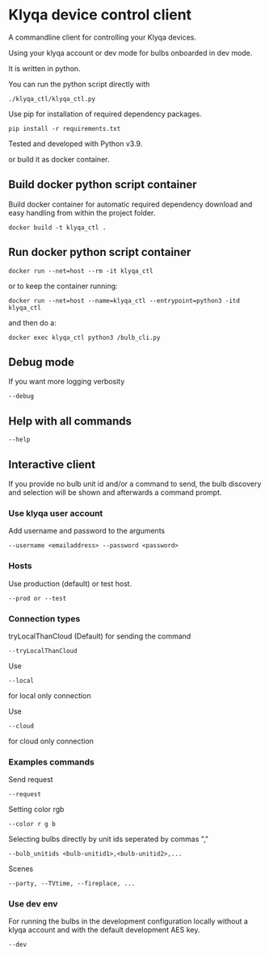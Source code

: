# Klyqa device control client

A commandline client for controlling your Klyqa devices.

Using your klyqa account or dev mode for bulbs onboarded in dev mode.

It is written in python.

You can run the python script directly with

```
./klyqa_ctl/klyqa_ctl.py
```

Use pip for installation of required dependency packages.

```
pip install -r requirements.txt
```

Tested and developed with Python v3.9.

or build it as docker container.

## Build docker python script container

Build docker container for automatic required dependency download and easy handling from within the project folder.

`docker build -t klyqa_ctl .`

## Run docker python script container

`docker run --net=host --rm -it klyqa_ctl`

or to keep the container running:

`docker run --net=host --name=klyqa_ctl --entrypoint=python3 -itd klyqa_ctl`

and then do a:

`docker exec klyqa_ctl python3 /bulb_cli.py`

## Debug mode

If you want more logging verbosity

`--debug`

## Help with all commands

`--help`

## Interactive client

If you provide no bulb unit id and/or a command to send, the bulb discovery and selection will be shown and afterwards a command prompt.

### Use klyqa user account

Add username and password to the arguments

```
--username <emailaddress> --password <password>
```

### Hosts

Use production (default) or test host.

```
--prod or --test
```

### Connection types

tryLocalThanCloud (Default) for sending the command

```
--tryLocalThanCloud
```

Use

```
--local
```

for local only connection

Use

```
--cloud
```

for cloud only connection

### Examples commands

Send request

```
--request
```

Setting color rgb

```
--color r g b
```

Selecting bulbs directly by unit ids seperated by commas ","

```
--bulb_unitids <bulb-unitid1>,<bulb-unitid2>,...
```

Scenes

```
--party, --TVtime, --fireplace, ...
```

### Use dev env

For running the bulbs in the development configuration locally without a klyqa account and with the default development AES key.

```
--dev
```

